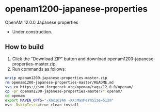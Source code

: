 # openam1200-japanese-properties
OpenAM 12.0.0 Japanese properties

* Under construction.

How to build
------
1.    Click the "Download ZIP" button and download openam1200-japanese-properties-master.zip.
2.    Run commands as follows:
```bash
unzip openam1200-japanese-properties-master.zip
rm openam1200-japanese-properties-master/README.md
svn co https://svn.forgerock.org/openam/tags/12.0.0/openam/
cp -pr openam1200-japanese-properties-master/* openam/
cd openam
export MAVEN_OPTS="-Xmx1024m -XX:MaxPermSize=512m"
mvn -DskipTests=true clean install
```
